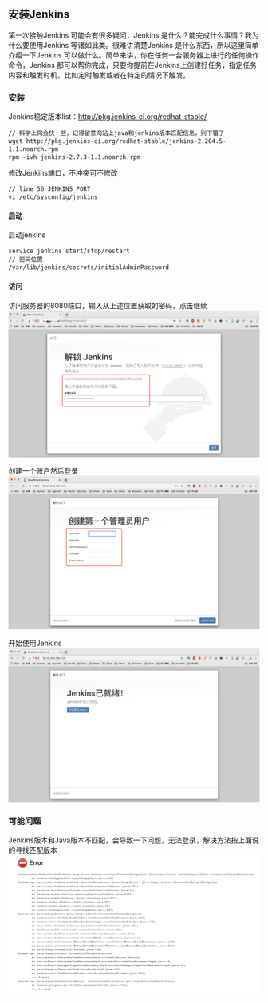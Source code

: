 ## 安装Jenkins
第一次接触Jenkins 可能会有很多疑问，Jenkins 是什么？能完成什么事情？我为什么要使用Jenkins 等诸如此类。很难讲清楚Jenkins 是什么东西，所以这里简单介绍一下Jenkins 可以做什么。简单来讲，你在任何一台服务器上进行的任何操作命令，Jenkins 都可以帮你完成，只要你提前在Jenkins上创建好任务，指定任务内容和触发时机，比如定时触发或者在特定的情况下触发。
### 安装
Jenkins稳定版本list：http://pkg.jenkins-ci.org/redhat-stable/
```
// 科学上网会快一些，记得留意网站上java和jenkins版本匹配信息，别下错了
wget http://pkg.jenkins-ci.org/redhat-stable/jenkins-2.204.5-1.1.noarch.rpm
rpm -ivh jenkins-2.7.3-1.1.noarch.rpm
```

修改Jenkins端口，不冲突可不修改
```
// line 56 JENKINS_PORT
vi /etc/sysconfig/jenkins
```
#### 启动
启动jenkins
```
service jenkins start/stop/restart
// 密码位置
/var/lib/jenkins/secrets/initialAdminPassword
```
#### 访问
访问服务器的8080端口，输入从上述位置获取的密码，点击继续
![jenkins-login](./img/jenkins-login.jpg)

创建一个账户然后登录
![jenkins-account](./img/jenkins-account.jpg)

开始使用Jenkins
![jenkins-start](./img/jenkins-start.jpg)


### 可能问题
Jenkins版本和Java版本不匹配，会导致一下问题，无法登录，解决方法按上面说的寻找匹配版本
![jenkins-error](./img/jenkins-error.jpg)